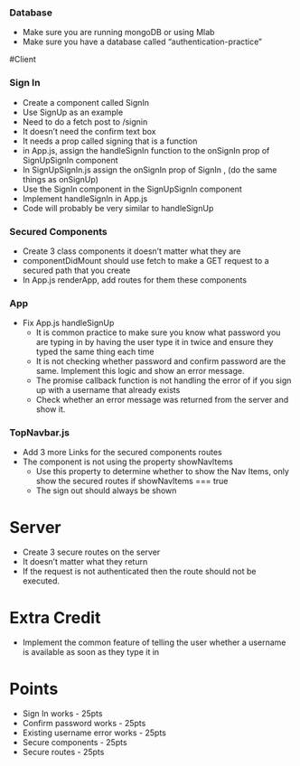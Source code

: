 ### Database
* Make sure you are running mongoDB or using Mlab
* Make sure you have a database called “authentication-practice”

#Client

### Sign In
* Create a component called SignIn
* Use SignUp as an example
* Need to do a fetch post to /signin 
* It doesn’t need the confirm text box
* It needs a prop called signing that is a function
* in App.js, assign the handleSignIn function to the onSignIn prop of SignUpSignIn component
* In SignUpSignIn.js assign the onSignIn prop of SignIn , (do the same things as onSignUp)
* Use the SignIn component in the SignUpSignIn component
* Implement handleSignIn in App.js
* Code will probably be very similar to handleSignUp

### Secured Components
* Create 3 class components it doesn’t matter what they are 
* componentDidMount should use fetch to make a GET request to a secured path that you create
* In App.js renderApp, add routes for them these components

### App
* Fix App.js handleSignUp
    * It is common practice to make sure you know what password you are typing in by having the user type it in twice and ensure they typed the same thing each time
    * It is not checking whether password and confirm password are the same. Implement this logic and show an error message.
    * The promise callback function is not handling the error of if you sign up with a  username that already exists
    * Check whether an error message was returned from the server and show it.

### TopNavbar.js
* Add 3 more Links for the secured components routes
* The component is not using the property showNavItems
    * Use this property to determine whether to show the Nav Items, only show the secured routes if showNavItems === true
    * The sign out should always be shown

# Server
* Create 3 secure routes on the server
* It doesn’t matter what they return
* If the request is not authenticated then the route should not be executed.

# Extra Credit
* Implement the common feature of telling the user whether a username is available as soon as they type it in

# Points
* Sign In works - 25pts
* Confirm password works - 25pts
* Existing username error works - 25pts
* Secure components - 25pts
* Secure routes - 25pts
